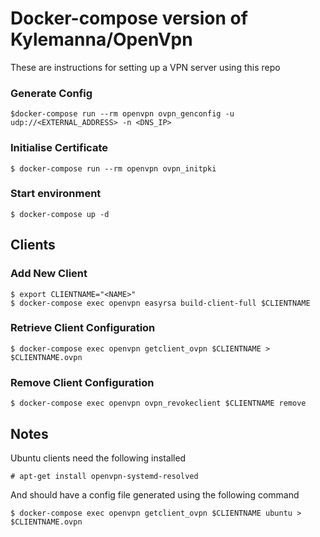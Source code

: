 # Docker-compose version of Kylemanna/OpenVpn
These are instructions for setting up a VPN server using this repo

### Generate Config
```
$docker-compose run --rm openvpn ovpn_genconfig -u udp://<EXTERNAL_ADDRESS> -n <DNS_IP>
```

### Initialise Certificate
```
$ docker-compose run --rm openvpn ovpn_initpki
```

### Start environment
```
$ docker-compose up -d
```
## Clients
### Add New Client
```
$ export CLIENTNAME="<NAME>"
$ docker-compose exec openvpn easyrsa build-client-full $CLIENTNAME
```

### Retrieve Client Configuration
```
$ docker-compose exec openvpn getclient_ovpn $CLIENTNAME > $CLIENTNAME.ovpn
```

### Remove Client Configuration
```
$ docker-compose exec openvpn ovpn_revokeclient $CLIENTNAME remove
```


## Notes
Ubuntu clients need the following installed
```
# apt-get install openvpn-systemd-resolved
```
And should have a config file generated using the following command
```
$ docker-compose exec openvpn getclient_ovpn $CLIENTNAME ubuntu > $CLIENTNAME.ovpn
```